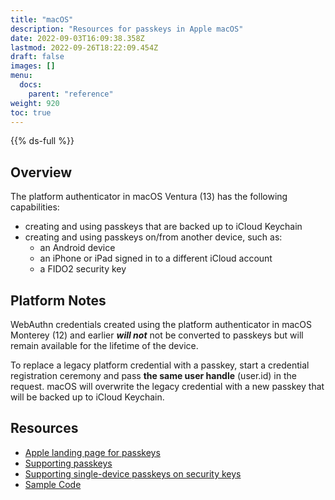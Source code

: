 ```yaml
---
title: "macOS"
description: "Resources for passkeys in Apple macOS"
date: 2022-09-03T16:09:38.358Z
lastmod: 2022-09-26T18:22:09.454Z
draft: false
images: []
menu:
  docs:
    parent: "reference"
weight: 920
toc: true
---
```


{{% ds-full %}}

## Overview

The platform authenticator in macOS Ventura (13) has the following capabilities:

- creating and using passkeys that are backed up to iCloud Keychain
- creating and using passkeys on/from another device, such as:
  - an Android device
  - an iPhone or iPad signed in to a different iCloud account
  - a FIDO2 security key

## Platform Notes

WebAuthn credentials created using the platform authenticator in macOS Monterey (12) and earlier ***will not*** not be converted to passkeys but will remain available for the lifetime of the device.

<!-- TODO: cross link to generic content about "upgrading to a passkey" -->
To replace a legacy platform credential with a passkey, start a credential registration ceremony and pass **the same user handle** (user.id) in the request. macOS will overwrite the legacy credential with a new passkey that will be backed up to iCloud Keychain.

## Resources

- [Apple landing page for passkeys](https://developer.apple.com/passkeys/)
- [Supporting passkeys](https://developer.apple.com/documentation/authenticationservices/public-private_key_authentication/supporting_passkeys)
- [Supporting single-device passkeys on security keys](https://developer.apple.com/documentation/authenticationservices/public-private_key_authentication/supporting_security_key_authentication_using_physical_keys)
- [Sample Code](https://developer.apple.com/documentation/authenticationservices/connecting_to_a_service_with_passkeys)
